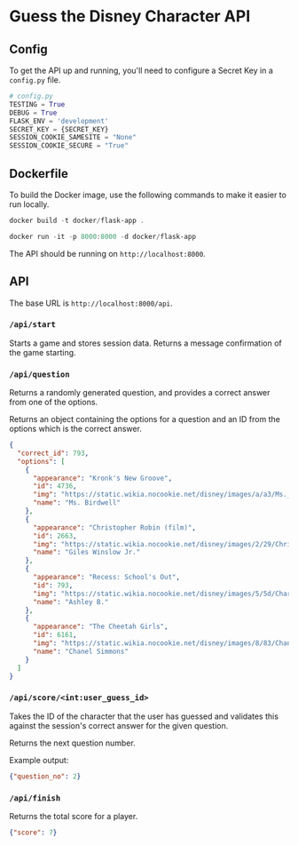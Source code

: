 # Guess the Disney Character API

## Config

To get the API up and running, you'll need to configure a Secret Key in a `config.py` file.

```py
# config.py
TESTING = True
DEBUG = True
FLASK_ENV = 'development'
SECRET_KEY = {SECRET_KEY}
SESSION_COOKIE_SAMESITE = "None"
SESSION_COOKIE_SECURE = "True"
```

## Dockerfile

To build the Docker image, use the following commands to make it easier to run locally.

```powershell
docker build -t docker/flask-app .
```

```powershell
docker run -it -p 8000:8000 -d docker/flask-app
```

The API should be running on `http://localhost:8000`.

## API

The base URL is `http://localhost:8000/api`.

### `/api/start`

Starts a game and stores session data. Returns a message confirmation of the game starting.

### `/api/question`

Returns a randomly generated question, and provides a correct answer from one of the options.

Returns an object containing the options for a question and an ID from the options which is the correct answer.

```json
{
  "correct_id": 793,
  "options": [
    {
      "appearance": "Kronk's New Groove",
      "id": 4736,
      "img": "https://static.wikia.nocookie.net/disney/images/a/a3/Ms._Birdwell_full_body_shot.png",
      "name": "Ms. Birdwell"
    },
    {
      "appearance": "Christopher Robin (film)",
      "id": 2663,
      "img": "https://static.wikia.nocookie.net/disney/images/2/29/Christopher-Robin.jpg",
      "name": "Giles Winslow Jr."
    },
    {
      "appearance": "Recess: School's Out",
      "id": 793,
      "img": "https://static.wikia.nocookie.net/disney/images/5/5d/Char_30580.jpg",
      "name": "Ashley B."
    },
    {
      "appearance": "The Cheetah Girls",
      "id": 6161,
      "img": "https://static.wikia.nocookie.net/disney/images/8/83/Channel_MainInfobox.jpg",
      "name": "Chanel Simmons"
    }
  ]
}
```

### `/api/score/<int:user_guess_id>`

Takes the ID of the character that the user has guessed and validates this against the session's correct answer for the given question.

Returns the next question number.

Example output:

```JSON
{"question_no": 2}
```

### `/api/finish`

Returns the total score for a player.

```JSON
{"score": 7}
```
